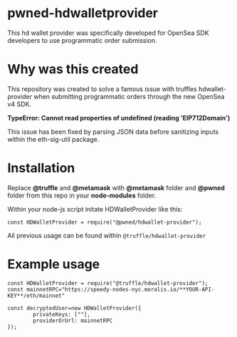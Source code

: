 # pwned-hdwalletprovider
This hd wallet provider was specifically developed for OpenSea SDK developers to use programmatic order submission.

# Why was this created

This repository was created to solve a famous issue with truffles hdwallet-provider when submitting programmatic orders through the new OpenSea v4 SDK.

**TypeError: Cannot read properties of undefined (reading 'EIP712Domain')**

This issue has been fixed by parsing JSON data before sanitizing inputs within the eth-sig-util package.

# Installation

Replace **@truffle** and **@metamask** with **@metamask** folder and **@pwned** folder from this repo in your **node-modules** folder.

Within your node-js script initate HDWalletProvider like this:

`const HDWalletProvider = require("@pwned/hdwallet-provider");`

All previous usage can be found within `@truffle/hdwallet-provider`

# Example usage

```
const HDWalletProvider = require("@truffle/hdwallet-provider");
const mainnetRPC="https://speedy-nodes-nyc.moralis.io/**YOUR-API-KEY**/eth/mainnet"

const decryptedUser=new HDWalletProvider({
        privateKeys: [""],
        providerOrUrl: mainnetRPC
});
```



